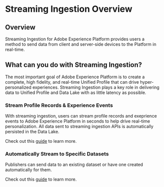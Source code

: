 # Streaming Ingestion Overview

## Overview

Streaming Ingestion for Adobe Experience Platform provides users a method to send data from client and server-side devices to the Platform in real-time.

## What can you do with Streaming Ingestion?

The most important goal of Adobe Experience Platform is to create a complete, high fidelity, and real-time Unified Profile that can drive hyper-personalized experiences. Streaming Ingestion plays a key role in delivering data to Unified Profile and Data Lake with as little latency as possible.

### Stream Profile Records & Experience Events

With streaming ingestion, users can stream profile records and exeprience events to Adobe Experience Platform in seconds to help drive real-time personalization. All data sent to streaming ingestion APIs is automatically persisted in the Data Lake.

Check out this [guide][getting-started] to learn more.

### Automatically Stream to Specific Datasets

Publishers can send data to an existing dataset or have one created automatically for them. 

Check out this [guide][dataset-stream] to learn more.

[getting-started]: getting_started_with_platform_streaming_ingestion.md

[dataset-stream]: streaming_to_datasets_in_adobe_experience_platform.md
